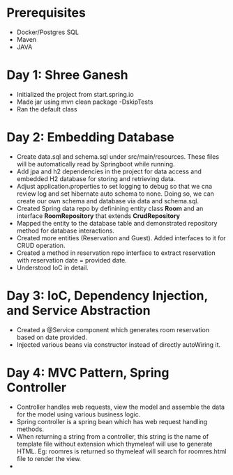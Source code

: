 # Prerequisites

* Docker/Postgres SQL
* Maven
* JAVA


# Day 1: Shree Ganesh

* Initialized the project from start.spring.io
* Made jar using mvn clean package -DskipTests
* Ran the default class


# Day 2: Embedding Database

* Create data.sql and schema.sql under src/main/resources. These files will be automatically read by Springboot while running.
* Add jpa and h2 dependencies in the project for data access and embedded H2 database for storing and retrieving data.
* Adjust application.properties to set logging to debug so that we cna review log and set hibernate auto schema to none. Doing so, we can create our own schema and database via data and schema.sql.
* Created Spring data repo by definining entity class **Room** and an interface **RoomRepository** that extends **CrudRepository**
* Mapped the entity to the database table and demonstrated repository method for database interactions.
* Created more entities (Reservation and Guest). Added interfaces to it for CRUD operation.
* Created a method in reservation repo interface to extract reservation with reservation date = provided date.
* Understood IoC in detail.

# Day 3: IoC, Dependency Injection, and Service Abstraction

* Created a @Service component which generates room reservation based on date provided.
* Injected various beans via constructor instead of directly autoWiring it.

# Day 4: MVC Pattern, Spring Controller

* Controller handles web requests, view the model and assemble the data for the model using various business logic.
* Spring controller is a spring bean which has web request handling methods.
* When returning a string from a controller, this string is the name of template file without extension which thymeleaf will use to generate HTML. Eg: roomres is returned so thymeleaf will search for roomres.html file to render the view.
* 
